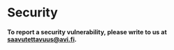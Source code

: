 # Security

#### To report a security vulnerability, please write to us at [saavutettavuus@avi.fi](mailto:saavutettavuus@avi.fi).

